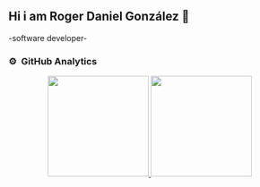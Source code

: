 ## Hi i am Roger Daniel González 👋
-software developer-


### ⚙️ &nbsp;GitHub Analytics

<p align="center">
<a href="https://github.com/RogerDGonz">
  <img height="180em" src="https://github-readme-stats-eight-theta.vercel.app/api?username=RogerDGonz&show_icons=true&theme=algolia&include_all_commits=true&count_private=true"/>
  <img height="180em" src="https://github-readme-stats-eight-theta.vercel.app/api/top-langs/?username=RogerDGonz&layout=compact&langs_count=8&theme=algolia"/>
</a>
</p>

<!--
**RogerDGonz/RogerDGonz** is a ✨ _special_ ✨ repository because its `README.md` (this file) appears on your GitHub profile.

Here are some ideas to get you started:

- 🔭 I’m currently working on ...
- 🌱 I’m currently learning ...
- 👯 I’m looking to collaborate on ...
- 🤔 I’m looking for help with ...
- 💬 Ask me about ...
- 📫 How to reach me: ...
- 😄 Pronouns: ...
- ⚡ Fun fact: ...
-->
